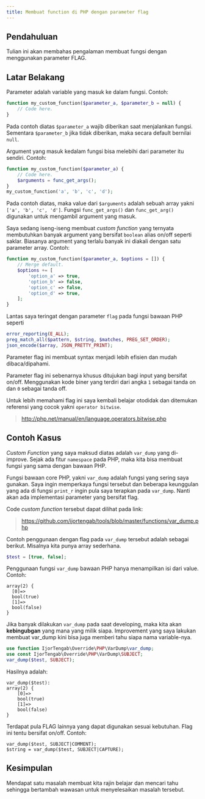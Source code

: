 ```yaml
---
title: Membuat function di PHP dengan parameter flag
---
```

## Pendahuluan

Tulian ini akan membahas pengalaman membuat fungsi dengan menggunakan parameter FLAG. 

## Latar Belakang

Parameter adalah variable yang masuk ke dalam fungsi. Contoh:

```php
function my_custom_function($parameter_a, $parameter_b = null) {
    // Code here.
}
```

Pada contoh diatas ```$parameter_a``` wajib diberikan saat menjalankan fungsi. Sementara ```$parameter_b``` jika tidak diberikan, maka secara default bernilai ```null```.

Argument yang masuk kedalam fungsi bisa melebihi dari parameter itu sendiri. Contoh:

```php
function my_custom_function($parameter_a) {
    // Code here.
    $arguments = func_get_args();
}
my_custom_function('a', 'b', 'c', 'd');
```

Pada contoh diatas, maka value dari ```$arguments``` adalah sebuah array yakni  ```['a', 'b', 'c', 'd']```. Fungsi ```func_get_args()``` dan ```func_get_arg()``` digunakan untuk mengambil argument yang masuk.

Saya sedang iseng-iseng membuat *custom function* yang ternyata membutuhkan banyak argument yang bersifat ```boolean``` alias on/off seperti saklar. Biasanya argument yang terlalu banyak ini diakali dengan satu parameter array. Contoh:

```php
function my_custom_function($parameter_a, $options = []) {
    // Merge default.
    $options += [
        'option_a' => true,
        'option_b' => false,
        'option_c' => false,
        'option_d' => true,
    ];
}
```

Lantas saya teringat dengan parameter ```flag``` pada fungsi bawaan PHP seperti 

```php
error_reporting(E_ALL);
preg_match_all($pattern, $string, $matches, PREG_SET_ORDER);
json_encode($array, JSON_PRETTY_PRINT);
```

Parameter flag ini membuat syntax menjadi lebih efisien dan mudah dibaca/dipahami. 

Parameter flag ini sebenarnya khusus ditujukan bagi input yang bersifat on/off. Menggunakan kode biner yang terdiri dari angka ```1``` sebagai tanda on dan ```0``` sebagai tanda off.

Untuk lebih memahami flag ini saya kembali belajar otodidak dan ditemukan referensi yang cocok yakni ```operator bitwise```. 

> http://php.net/manual/en/language.operators.bitwise.php

## Contoh Kasus

*Custom Function* yang saya maksud diatas adalah ```var_dump``` yang di-improve. Sejak ada fitur ```namespace``` pada PHP, maka kita bisa membuat fungsi yang sama dengan bawaan PHP. 

Fungsi bawaan core PHP, yakni ```var_dump``` adalah fungsi yang sering saya gunakan. Saya ingin memperkaya fungsi tersebut dan beberapa keunggulan yang ada di fungsi ```print_r``` ingin pula saya terapkan pada ```var_dump```. Nanti akan ada implementasi parameter yang bersifat flag.

Code *custom function* tersebut dapat dilihat pada link:

> https://github.com/ijortengab/tools/blob/master/functions/var_dump.php

Contoh penggunaan dengan flag pada ```var_dump``` tersebut adalah sebagai berikut. Misalnya kita punya array sederhana.

```php
$test = [true, false];
```

Penggunaan fungsi ```var_dump``` bawaan PHP hanya menampilkan isi dari value. Contoh: 

```
array(2) {
  [0]=>
  bool(true)
  [1]=>
  bool(false)
}
```

Jika banyak dilakukan ```var_dump``` pada saat developing, maka kita akan **kebingubgan** yang mana yang milik siapa. Improvement yang saya lakukan membuat var_dump kini bisa juga memberi tahu siapa nama variable-nya.

```php
use function IjorTengab\Override\PHP\VarDump\var_dump;
use const IjorTengab\Override\PHP\VarDump\SUBJECT;
var_dump($test, SUBJECT);
```

Hasilnya adalah:

```
var_dump($test):
array(2) {
    [0]=>
    bool(true)
    [1]=>
    bool(false)
}
```

Terdapat pula FLAG lainnya yang dapat digunakan sesuai kebutuhan. Flag ini tentu bersifat on/off. Contoh:
```
var_dump($test, SUBJECT|COMMENT);
$string = var_dump($test, SUBJECT|CAPTURE);
```

## Kesimpulan

Mendapat satu masalah membuat kita rajin belajar dan mencari tahu sehingga bertambah wawasan untuk menyelesaikan masalah tersebut.
